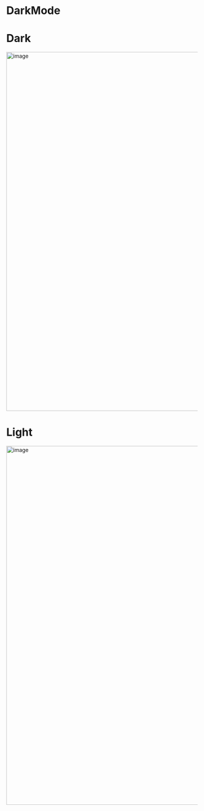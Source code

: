 # DarkMode

# Dark
<img width="1919" height="944" alt="image" src="https://github.com/user-attachments/assets/8d7dcded-3373-4d7b-a582-0838b42107c8" />

# Light
<img width="1919" height="944" alt="image" src="https://github.com/user-attachments/assets/a1ff5b61-29a8-4c9b-91c8-c77ee8a4cec5" />



